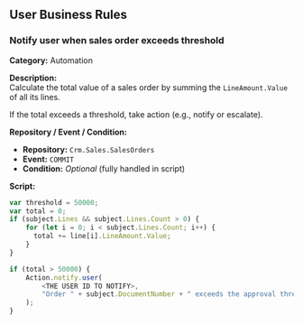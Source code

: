 ## User Business Rules

### Notify user when sales order exceeds threshold

**Category:** Automation

**Description:**  
Calculate the total value of a sales order by summing the `LineAmount.Value` of all its lines.

If the total exceeds a threshold, take action (e.g., notify or escalate).

**Repository / Event / Condition:**  
- **Repository:** `Crm.Sales.SalesOrders`
- **Event:** `COMMIT`
- **Condition:** *Optional* (fully handled in script)

**Script:**
```js
var threshold = 50000;
var total = 0;
if (subject.Lines && subject.Lines.Count > 0) {
    for (let i = 0; i < subject.Lines.Count; i++) {
	  total += line[i].LineAmount.Value;
	}
}

if (total > 50000) {
    Action.notify.user(
        <THE USER ID TO NOTIFY>,
        "Order " + subject.DocumentNumber + " exceeds the approval threshold (" + total + ")."
    );
}
```